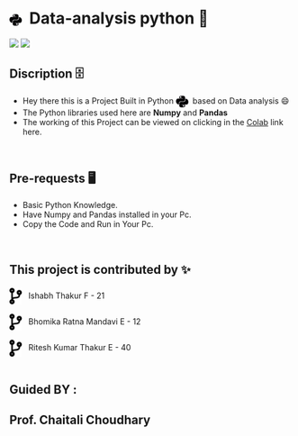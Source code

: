 # <img align="center" alt="Python Logo" width="22px" src="Assets/Python.png" >&nbsp; Data-analysis python 🍕
![](https://img.shields.io/badge/python-v3.10-blue) ![](https://img.shields.io/badge/modules-Numpy%20%7C%20Pandas-brightgreen)

## Discription 🗄️ <br>
- Hey there this is a Project Built in Python <img align="center" alt="Python logo" width="22px" src="Assets/Python.png">&nbsp; based on Data analysis 😄<br> 
- The Python libraries used here are **Numpy** and **Pandas** <br>
- The working of this Project can be viewed on clicking in the [Colab](https://colab.research.google.com/drive/1xTOy16g-2oA5O_yJTg73odc30yZ-O-uN) link here.
<br>

## Pre-requests 🖥️ <br>
- Basic Python Knowledge. <br> 
- Have Numpy and Pandas installed in your Pc.
- Copy the Code and Run in Your Pc.
<br>

## This project is contributed by ✨

#### 
####

<img align="center" alt="Python logo" width="22px" src="Assets/code-branch-solid.svg"> &nbsp; Ishabh Thakur F - 21 
<br/><br> 
<img align="center" alt="Python logo" width="22px" src="Assets/code-branch-solid.svg"> &nbsp; Bhomika Ratna Mandavi E - 12
<br> <br>
<img align="center" alt="Python logo" width="22px" src="Assets/code-branch-solid.svg"> &nbsp; Ritesh Kumar Thakur E - 40
 <br> <br>
## Guided BY :
## Prof. Chaitali Choudhary 
